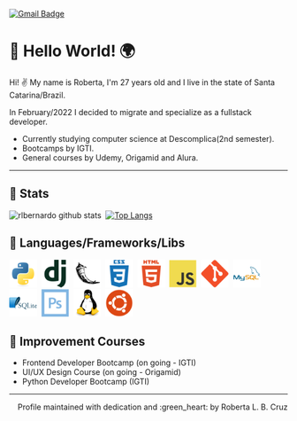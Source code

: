 [![Gmail Badge](https://img.shields.io/badge/-Gmail-c14438?style=flat-square&logo=Gmail&logoColor=white&link=mailto:robertadev.bernardo123@gmail.com)](mailto:robertadev.bernardo123@gmail.com)

# 👋 Hello World! 🌍

Hi! :v: My name is Roberta, I'm 27 years old and I live in the state of Santa Catarina/Brazil.

In February/2022 I decided to migrate and specialize as a fullstack developer. 

- Currently studying computer science at Descomplica(2nd semester).
- Bootcamps by IGTI.
- General courses by Udemy, Origamid and Alura.

---

## 💬 Stats 

![rlbernardo github stats](https://github-readme-stats.vercel.app/api?username=rlbernardo&show_icons=true&theme=radical)<span>&nbsp;&nbsp;</span>[![Top Langs](https://github-readme-stats.vercel.app/api/top-langs/?username=rlbernardo&layout=compact&theme=radical)](https://github.com/rlbernardo/github-readme-stats)

## :minidisc: Languages/Frameworks/Libs 

<p align="left">
    <img src="https://raw.githubusercontent.com/devicons/devicon/master/icons/python/python-original.svg" alt="python" width="50" height="50" />&nbsp;
    <img src="https://raw.githubusercontent.com/devicons/devicon/master/icons/django/django-plain.svg" alt="django" width="50" height="50" />&nbsp;
    <img src="https://raw.githubusercontent.com/devicons/devicon/master/icons/flask/flask-original.svg" alt="flask" width="50" height="50" />&nbsp;
    <img src="https://raw.githubusercontent.com/devicons/devicon/master/icons/css3/css3-plain-wordmark.svg" alt="css3" width="50" height="50" />&nbsp;
    <img src="https://raw.githubusercontent.com/devicons/devicon/master/icons/html5/html5-plain-wordmark.svg" alt="html5" width="50" height="50" />&nbsp;
    <img src="https://raw.githubusercontent.com/devicons/devicon/master/icons/javascript/javascript-original.svg" alt="javascript" width="50" height="50" />&nbsp;
    <img src="https://raw.githubusercontent.com/devicons/devicon/master/icons/git/git-plain.svg" alt="git" width="50" height="50" />&nbsp;
    <img src="https://raw.githubusercontent.com/devicons/devicon/master/icons/mysql/mysql-original-wordmark.svg" alt="mysql" width="50" height="50" />&nbsp;
    <img src="https://raw.githubusercontent.com/devicons/devicon/master/icons/sqlite/sqlite-original-wordmark.svg" alt="sqlite" width="50" height="50" />&nbsp;
    <img src="https://raw.githubusercontent.com/devicons/devicon/master/icons/photoshop/photoshop-line.svg" alt="photoshop" width="50" height="50" />&nbsp;
    <img src="https://raw.githubusercontent.com/devicons/devicon/master/icons/linux/linux-original.svg" alt="linux" width="50" height="50" />&nbsp;
    <img src="https://raw.githubusercontent.com/devicons/devicon/master/icons/ubuntu/ubuntu-plain.svg" alt="ubuntu" width="50" height="50" />&nbsp;
</p>

##  :blue_book: Improvement Courses
- Frontend Developer Bootcamp (on going - IGTI)
- UI/UX Design Course (on going - Origamid)
- Python Developer Bootcamp (IGTI)

---
<p align = "right">Profile maintained with dedication and :green_heart: by Roberta L. B. Cruz</p>
